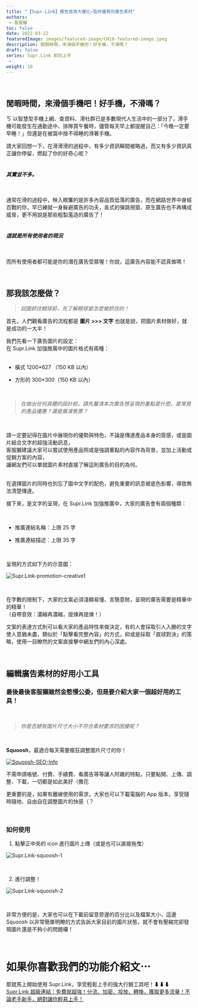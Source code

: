 ```yaml
---
title: "【Supr.Link】廣告成效大優化—製作優質的廣告素材"
authors:
 - 客服獺
toc: false
date: 2022-03-22
featuredImage: images/featured-image/CH10-featured-image.jpeg
description: 閒暇時間，來滑個手機吧！好手機，不滑嗎？
draft: false
series: Supr.Link 即刻上手
 - 
weight: 10
---
```

<br>

## 閒暇時間，來滑個手機吧！好手機，不滑嗎？
ㄎ
以智慧型手機上網、查資料、滑社群已是多數現代人生活中的一部分了，滑手機可能發生在通勤途中、排隊買午餐時，儘管每天早上都提醒自己：「今晚一定要早睡！」但還是在被窩中捨不得睡的滑著手機。
<br>

請大家回想一下，在滑滑滑的過程中，有多少資訊瞬間被略過，而又有多少資訊真正讓你停留，燃起了你的好奇心呢？
<br>
<br>

#### *其實並不多。*

<br>

通常在滑的過程中，映入眼簾的是許多內容品質低落的廣告，而在網路世界中身經百戰的你，早已練就一身躲避廣告的功夫，各式的彈跳視窗、原生廣告也不再構成威脅，更不用說是那些粗製濫造的廣告了！
<br>
<br>

#### *這就是所有使用者的現況*

<br>

而所有使用者都可能是你的潛在廣告受眾喔！你說，這廣告內容能不認真做嗎！

<br>

## 那我該怎麼做？
> *試圖抓住眼球前，先了解眼球是怎麼被抓住的！*


首先，人們觀看廣告的流程都是 **圖片 >>> 文字** 也就是說，把圖片素材做好，就是成功的一大半！  

我們先看一下廣告圖片的設定：  
在 Supr.Link 加強推廣中的圖片格式有兩種：
<br>
<br>

- 橫式 1200*627 （150 KB 以內）  
  
- 方形的 300*300（150 KB 以內）  

<br>

 > *在做出任何具體的設計前，請先釐清本次廣告想呈現的重點是什麼，是常見的產品優惠？還是展演售票？*
 <br>

 請一定要記得在圖片中展現你的優勢與特色，不論是傳達產品本身的質感，或是圖片結合文字的超強活動訊息，  
 客服獺建議大家可以嘗試使用產品照或是強調重點的內容作為背景，並加上活動或促銷方案的內容，  
 讓網友們可以單就圖片素材直接了解這則廣告的目的為何。  
<br>

 在選擇圖片的同時也別忘了圖中文字的配色，避免重要的訊息被底色影響，導致無法清楚傳達。  

 接下來，是文字的呈現，在 Supr.Link 加強推廣中，大家的廣告會有兩個種類：  

<br>

 - 推廣連結名稱：上限 25 字  
 
 - 推廣連結描述：上限 35 字  

<br>

呈現的方式如下方的示意圖：

![Supr.Link-promotion-creative1](/static/CH10/CH10PH02.png)

<br>

在字數的限制下，大家的文案必須淺顯易懂、言簡意賅，呈現的廣告需要是精華中的精華！  
（自帶音效：濃縮再濃縮，提煉再提煉！）  

文案的表達方式則可以看大家的產品特性來做決定，有的人會採取引人入勝的文字使人意猶未盡，類似於「點擊看完整內容」的方式，抑或是採取「直球對決」的策略，使用一目瞭然的文案直接擊中網友們的內心深處。  

<br>

## 編輯廣告素材的好用小工具  

### 最後最後客服獺雖然金憨慢公委，但是要介紹大家一個超好用的工具！
<br>

> *你是否總有圖片尺寸大小不符合素材要求的困擾呢？*

<br>

**Squoosh**，最適合每天需要瘋狂調整圖片尺寸的你！

<a href="https://squoosh.app/" target="_blank">
    <img src="/static/CH10/CH10PH03.png" alt="Squoosh-SEO-Info">
</a>
<br>

不需申請帳號、付費、手續費、看廣告等等讓人阿雜的特點，只要點開、上傳、調整、下載，一切都是如此美好（撒花  

更重要的是，如果有離線使用的需求，大家也可以下載電腦的 App 版本，享受隨時隨地、自由自在調整圖片的快感（？

<br>

### 如何使用

1. 點擊正中央的 icon 進行圖片上傳（或是也可以直接拖曳）

![Supr.Link-squoosh-1](/static/CH10/CH10PH04.png)

<br>

2. 進行調整！

![Supr.Link-squoosh-2](/static/CH10/CH10PH05.png)

<br>

非常方便的是，大家也可以在下載前留意旁邊的百分比以及檔案大小，這邊 Squoosh 以非常簡單明瞭的方式告訴大家目前的圖片狀態，就不會有壓縮完卻發現圖片還是不夠小的問題囉！

<br>   

# 如果你喜歡我們的功能介紹文⋯
那就馬上開始使用 Supr.Link，享受輕鬆上手的強大行銷工具吧！⬇⬇⬇<br>
<a href="https://console.supr.link" target="_blank"> Supr.Link 超級連結｜免費就超強！分流、加密、投放、轉換，獲取更多流量！不論老手新手，絕對讓你輕易上手！</a>
<br>
<br>

